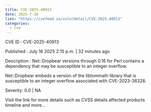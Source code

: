 ```yaml
--- 
title: CVE-2025-40913
date: 2025-7-16
lien: "https://cvefeed.io/vuln/detail/CVE-2025-40913"
categories:
  - cve
---
```


CVE ID : CVE-2025-40913

Published :  July 16
2025
2:15 p.m. | 32 minutes ago

Description : Net::Dropbear versions through 0.16 for Perl contains a dependency that may be susceptible to an integer overflow.

Net::Dropbear embeds a version of the libtommath library that is susceptible to an integer overflow associated with CVE-2023-36328.

Severity: 0.0 | NA

Visit the link for more details
such as CVSS details
affected products
timeline
and more...
